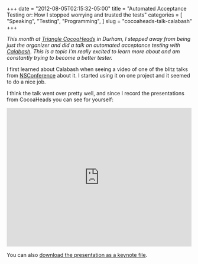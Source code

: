+++
date = "2012-08-05T02:15:32-05:00"
title = "Automated Acceptance Testing or: How I stopped worrying and trusted the tests"
categories = [
  "Speaking",
  "Testing",
  "Programming",
]
slug = "cocoaheads-talk-calabash"
+++

*This month at [Triangle CocoaHeads](http://trianglecocoa.com) in Durham, I stepped away from being just the organizer and did a talk on automated acceptance testing with [Calabash](http://calaba.sh). This is a topic I'm really excited to learn more about and am constantly trying to become a better tester.*

<!-- more -->

I first learned about Calabash when seeing a video of one of the blitz talks from [NSConference](http://ideveloper.tv/nsconference/) about it. I started using it on one project and it seemed to do a nice job.

I think the talk went over pretty well, and since I record the presentations from CocoaHeads you can see for yourself:

<iframe src="http://player.vimeo.com/video/46555160?byline=0&amp;portrait=0&amp;color=ff9933" width="500" height="375" frameborder="0" webkitAllowFullScreen mozallowfullscreen allowFullScreen></iframe>

You can also [download the presentation as a keynote file](http://jsh.in/IOHx).
